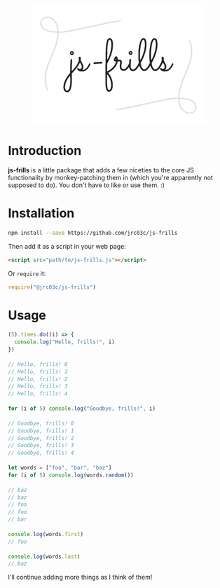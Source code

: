 <p align="center">
  <img src="logo.png" width="400">
</p>

# Introduction

**js-frills** is a little package that adds a few niceties to the core JS functionality by monkey-patching them in (which you're apparently not supposed to do). You don't have to like or use them. :)

# Installation

```bash
npm install --save https://github.com/jrc03c/js-frills
```

Then add it as a script in your web page:

```html
<script src="path/to/js-frills.js"></script>
```

Or `require` it:

```js
require("@jrc03c/js-frills")
```

# Usage

```js
(5).times.do((i) => {
  console.log("Hello, frills!", i)
})

// Hello, frills! 0
// Hello, frills! 1
// Hello, frills! 2
// Hello, frills! 3
// Hello, frills! 4

for (i of 5) console.log("Goodbye, frills!", i)

// Goodbye, frills! 0
// Goodbye, frills! 1
// Goodbye, frills! 2
// Goodbye, frills! 3
// Goodbye, frills! 4

let words = ["foo", "bar", "baz"]
for (i of 5) console.log(words.random())

// baz
// baz
// foo
// foo
// bar

console.log(words.first)
// foo

console.log(words.last)
// baz
```

I'll continue adding more things as I think of them!
